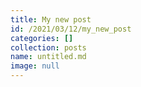 ```yaml
---
title: My new post
id: /2021/03/12/my_new_post
categories: []
collection: posts
name: untitled.md
image: null
---
```


